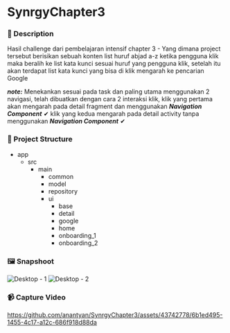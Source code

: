 # SynrgyChapter3

### 📌 Description

Hasil challenge dari pembelajaran intensif chapter 3 - Yang dimana project tersebut berisikan sebuah konten list huruf abjad a-z ketika pengguna klik maka beralih ke list kata kunci sesuai huruf yang pengguna klik, setelah itu akan terdapat list kata kunci yang bisa di klik mengarah ke pencarian Google

_**note:**_ Menekankan sesuai pada task dan paling utama menggunakan 2 navigasi, telah dibuatkan dengan cara 2 interaksi klik, klik yang pertama akan mengarah pada detail fragment dan menggunakan _**Navigation Component**_ ✔ klik yang kedua mengarah pada detail activity tanpa menggunakan _**Navigation Component**_ ✔

### 👣 Project Structure

- app
    - src
        - main
            - common
            - model
            - repository
            - ui
                - base
                - detail
                - google
                - home
                - onboarding_1
                - onboarding_2

### 🖼️ Snapshoot
![Desktop - 1](https://github.com/anantyan/SynrgyChapter3/assets/43742778/5d376a07-8592-4919-89ce-3147748e5923)
![Desktop - 2](https://github.com/anantyan/SynrgyChapter3/assets/43742778/cb38b1fc-57eb-41a3-8b1a-9ec12e00ee37)

### 📹 Capture Video
https://github.com/anantyan/SynrgyChapter3/assets/43742778/6b1ed495-1455-4c17-a12c-686f918d88da
